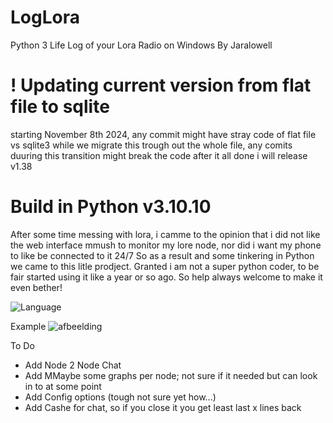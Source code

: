 # LogLora
Python 3 Life Log of your Lora Radio on Windows
By Jaralowell

# ! Updating current version from flat file to sqlite
starting November 8th 2024, any commit might have stray code of flat file vs sqlite3 while we migrate this trough out the whole file, any comits duuring this transition might break the code
after it all done i will release v1.38

# Build in Python v3.10.10

After some time messing with lora, i camme to the opinion that i did not like the web interface mmush to monitor my lore node, nor did i want my phone to like be connected to it 24/7 So as a result and some tinkering in Python we came to this litle prodject. Granted i am not a super python coder, to be fair started using it like a year or so ago. So help always welcome to make it even bether!

![Language](https://img.shields.io/badge/language-Python-blue.svg) 

Example
![afbeelding](https://i.gyazo.com/576b77217f704c0a3ab0fb2512713a48.png)

To Do
* Add Node 2 Node Chat
* Add MMaybe some graphs per node; not sure if it needed but can look in to at some point
* Add Config options (tough not sure yet how...)
* Add Cashe for chat, so if you close it you get least last x lines back

